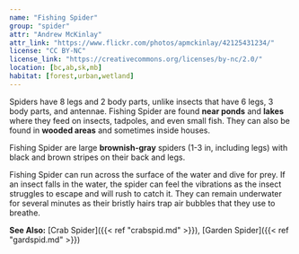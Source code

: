 ```yaml
---
name: "Fishing Spider"
group: "spider"
attr: "Andrew McKinlay"
attr_link: "https://www.flickr.com/photos/apmckinlay/42125431234/"
license: "CC BY-NC"
license_link: "https://creativecommons.org/licenses/by-nc/2.0/"
location: [bc,ab,sk,mb]
habitat: [forest,urban,wetland]
---
```

Spiders have 8 legs and 2 body parts, unlike insects that have 6 legs, 3 body parts, and antennae. Fishing Spider are found **near ponds** and **lakes** where they feed on insects, tadpoles, and even small fish. They can also be found in **wooded areas** and sometimes inside houses.

Fishing Spider are large **brownish-gray** spiders (1-3 in, including legs) with black and brown stripes on their back and legs.

Fishing Spider can run across the surface of the water and dive for prey. If an insect falls in the water, the spider can feel the vibrations as the insect struggles to escape and will rush to catch it. They can remain underwater for several minutes as their bristly hairs trap air bubbles that they use to breathe.

<!-- generated, do not edit -->
**See Also:**
[Crab Spider]({{< ref "crabspid.md" >}}),
[Garden Spider]({{< ref "gardspid.md" >}})
